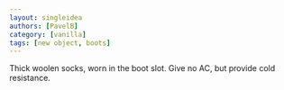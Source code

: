 ```yaml
---
layout: singleidea
authors: [PavelB]
category: [vanilla]
tags: [new object, boots]
---
```

Thick woolen socks, worn in the boot slot. Give no AC, but provide cold resistance.
